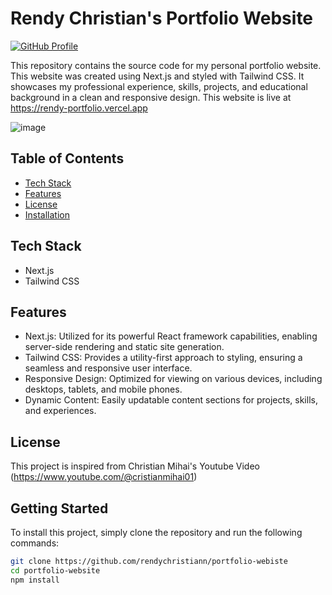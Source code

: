 # Rendy Christian's Portfolio Website

[![GitHub Profile](https://img.shields.io/badge/GitHub-Profile-green)](https://github.com/rendychristiann)

This repository contains the source code for my personal portfolio website. This website was created using Next.js and styled with Tailwind CSS. It showcases my professional experience, skills, projects, and educational background in a clean and responsive design. This website is live at https://rendy-portfolio.vercel.app

![image](https://github.com/rendychristiann/portfolio-website/assets/78911479/7b521771-f32f-4cea-b4da-70c50ab3ad67)


## Table of Contents
- [Tech Stack](#Tech-Stack)
- [Features](#Features)
- [License](#license)
- [Installation](#Installation)

## Tech Stack
* Next.js
* Tailwind CSS

## Features
- Next.js: Utilized for its powerful React framework capabilities, enabling server-side rendering and static site generation.
- Tailwind CSS: Provides a utility-first approach to styling, ensuring a seamless and responsive user interface.
- Responsive Design: Optimized for viewing on various devices, including desktops, tablets, and mobile phones.
- Dynamic Content: Easily updatable content sections for projects, skills, and experiences.
  
## License
This project is inspired from Christian Mihai's Youtube Video (https://www.youtube.com/@cristianmihai01)

## Getting Started
To install this project, simply clone the repository and run the following commands:

```bash
git clone https://github.com/rendychristiann/portfolio-webiste
cd portfolio-website
npm install

